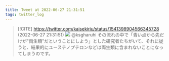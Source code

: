 ```yaml
---
title: Tweet at 2022-06-27 21:31:51
tags: twitter_log
---
```


> [!CITE] https://twitter.com/kaisekiriu/status/1541398904566345728 (2022-06-27 21:31:51)
> ![](https://twitter.com/kaisekiriu/status/1541398904566345728)
> @ksgharuhi その流れの中で「青い点から先だけが"両生類"だということにしよう」とした研究者たちがいて、それに従うと、結果的にユーステノプテロンなどは両生類に含まれないことになってしまうのです。
